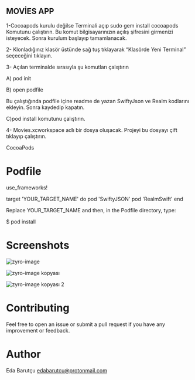 ## MOVİES APP

1-Cocoapods kurulu değilse
Terminali açıp 
sudo gem install cocoapods
Komutunu çalıştırın. Bu komut bilgisayarınızın açılış şifresini girmenizi isteyecek.
Sonra kurulum başlayıp tamamlanacak.

2- Klonladığınız klasör üstünde sağ tuş tıklayarak “Klasörde Yeni Terminal” seçeceğini tıklayın.

3- Açılan terminalde sırasıyla şu komutları çalıştırın

A) pod init

B) open podfile

Bu çalıştığında podfile içine readme de yazan SwiftyJson ve Realm kodlarını ekleyin.
Sonra kaydedip kapatın.

C)pod install komutunu çalıştırın.

4- Movies.xcworkspace adlı bir dosya oluşacak. Projeyi bu dosyayı çift tıklayıp çalıştırın.

CocoaPods

# Podfile
use_frameworks!

target 'YOUR_TARGET_NAME' do
    pod 'SwiftyJSON'
    pod 'RealmSwift'
end

Replace YOUR_TARGET_NAME and then, in the Podfile directory, type:

$ pod install

# Screenshots

![zyro-image](https://user-images.githubusercontent.com/91742636/140605406-acd69e7e-8d1e-49f0-a306-89ee2df06841.png)

![zyro-image kopyası](https://user-images.githubusercontent.com/91742636/140605449-948231fa-63fb-48bb-be34-5bddce5b2f20.png)

![zyro-image kopyası 2](https://user-images.githubusercontent.com/91742636/140605548-ef8418b7-3a12-41cc-915c-75f986c2d484.png)


 # Contributing

Feel free to open an issue or submit a pull request if you have any improvement or feedback.

 # Author

Eda Barutçu edabarutcu@protonmail.com


